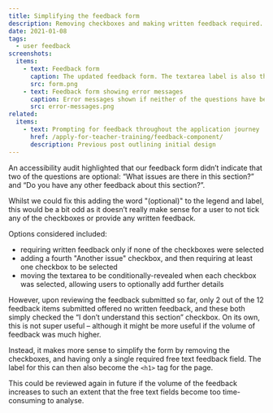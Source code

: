 ```yaml
---
title: Simplifying the feedback form
description: Removing checkboxes and making written feedback required.
date: 2021-01-08
tags:
  - user feedback
screenshots:
  items:
    - text: Feedback form
      caption: The updated feedback form. The textarea label is also the `<h1>` title for the page.
      src: form.png
    - text: Feedback form showing error messages
      caption: Error messages shown if neither of the questions have been answered.
      src: error-messages.png
related:
  items:
    - text: Prompting for feedback throughout the application journey
      href: /apply-for-teacher-training/feedback-component/
      description: Previous post outlining initial design
---
```


An accessibility audit highlighted that our feedback form didn’t indicate that two of the questions are optional: “What issues are there in this section?” and “Do you have any other feedback about this section?”.

Whilst we could fix this adding the word "(optional)" to the legend and label, this would be a bit odd as it doesn’t really make sense for a user to not tick any of the checkboxes or provide any written feedback.

Options considered included:

- requiring written feedback only if none of the checkboxes were selected
- adding a fourth "Another issue" checkbox, and then requiring at least one checkbox to be selected
- moving the textarea to be conditionally-revealed when each checkbox was selected, allowing users to optionally add further details

However, upon reviewing the feedback submitted so far, only 2 out of the 12 feedback items submitted offered no written feedback, and these both simply checked the “I don’t understand this section” checkbox. On its own, this is not super useful – although it might be more useful if the volume of feedback was much higher.

Instead, it makes more sense to simplify the form by removing the checkboxes, and having only a single required free text feedback field. The label for this can then also become the `<h1>` tag for the page.

This could be reviewed again in future if the volume of the feedback increases to such an extent that the free text fields become too time-consuming to analyse.
